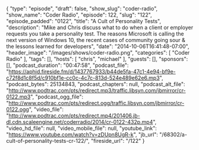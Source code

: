 {
  "type": "episode",
  "draft": false,
  "show_slug": "coder-radio",
  "show_name": "Coder Radio",
  "episode": 122,
  "slug": "122",
  "episode_padded": "0122",
  "title": "A Cult of Personality Tests",
  "description": "Mike and Chris discuss what to do when a client or employer requests you take a personality test. The reasons Microsoft is calling the next version of Windows 10, the recent cases of community going sour & the lessons learned for developers",
  "date": "2014-10-06T16:41:48-07:00",
  "header_image": "/images/shows/coder-radio.png",
  "categories": [
    "Coder Radio"
  ],
  "tags": [],
  "hosts": [
    "chris",
    "michael"
  ],
  "guests": [],
  "sponsors": [],
  "podcast_duration": "00:47:58",
  "podcast_file": "https://aphid.fireside.fm/d/1437767933/b44de5fa-47c1-4e94-bf9e-c72f8d1c8f5d/c910bf1e-cc0c-4c7c-813d-524e489e62e6.mp3",
  "podcast_bytes": 25134843,
  "podcast_chapters": null,
  "podcast_alt_file": "http://www.podtrac.com/pts/redirect.mp3/traffic.libsyn.com/jbmirror/cr-0122.mp3",
  "podcast_ogg_file": "http://www.podtrac.com/pts/redirect.ogg/traffic.libsyn.com/jbmirror/cr-0122.ogg",
  "video_file": "http://www.podtrac.com/pts/redirect.mp4/201406.jb-dl.cdn.scaleengine.net/coderradio/2014/cr-0122-432p.mp4",
  "video_hd_file": null,
  "video_mobile_file": null,
  "youtube_link": "https://www.youtube.com/watch?v=zDUpn8UgR-k",
  "jb_url": "/68302/a-cult-of-personality-tests-cr-122/",
  "fireside_url": "/122"
}

